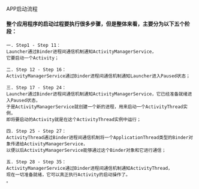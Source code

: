 
APP启动流程


#### 整个应用程序的启动过程要执行很多步骤，但是整体来看，主要分为以下五个阶段：

    
    一. Step1 - Step 11：
    Launcher通过Binder进程间通信机制通知ActivityManagerService，
    它要启动一个Activity；
    
    二. Step 12 - Step 16：
    ActivityManagerService通过Binder进程间通信机制通知Launcher进入Paused状态；
    
    三. Step 17 - Step 24：
    Launcher通过Binder进程间通信机制通知ActivityManagerService，它已经准备就绪进入Paused状态，
    于是ActivityManagerService就创建一个新的进程，用来启动一个ActivityThread实例，
    即将要启动的Activity就是在这个ActivityThread实例中运行；
    
    四. Step 25 - Step 27：
    ActivityThread通过Binder进程间通信机制将一个ApplicationThread类型的Binder对象传递给ActivityManagerService，
    以便以后ActivityManagerService能够通过这个Binder对象和它进行通信；
    
    五. Step 28 - Step 35：
    ActivityManagerService通过Binder进程间通信机制通知ActivityThread，
    现在一切准备就绪，它可以真正执行Activity的启动操作了。
    。